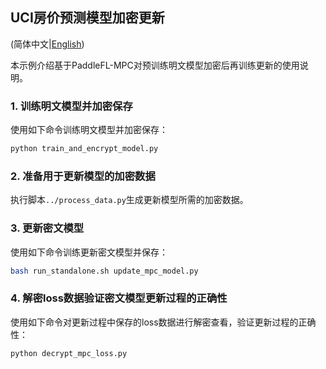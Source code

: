 ## UCI房价预测模型加密更新

(简体中文|[English](./README.md))

本示例介绍基于PaddleFL-MPC对预训练明文模型加密后再训练更新的使用说明。

### 1. 训练明文模型并加密保存

使用如下命令训练明文模型并加密保存：

```bash
python train_and_encrypt_model.py
```

### 2. 准备用于更新模型的加密数据

执行脚本`../process_data.py`生成更新模型所需的加密数据。

### 3. 更新密文模型

使用如下命令训练更新密文模型并保存：

```bash
bash run_standalone.sh update_mpc_model.py
```

### 4. 解密loss数据验证密文模型更新过程的正确性

使用如下命令对更新过程中保存的loss数据进行解密查看，验证更新过程的正确性：

```bash
python decrypt_mpc_loss.py 
```

